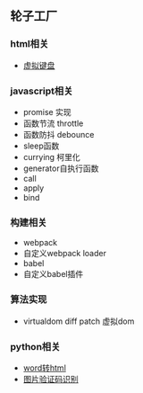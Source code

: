 ## 轮子工厂

### html相关
- [虚拟键盘](https://github.com/xieQin/virtual-keyboard)

### javascript相关
- promise 实现
- 函数节流 throttle
- 函数防抖 debounce
- sleep函数
- currying 柯里化
- generator自执行函数
- call
- apply
- bind

### 构建相关
- webpack
 - 自定义webpack loader
- babel
 - 自定义babel插件

### 算法实现
- virtualdom diff patch 虚拟dom

### python相关
- [word转html](https://github.com/xieQin/word2html)
- [图片验证码识别](https://github.com/xieQin/pytorch-captcha)
